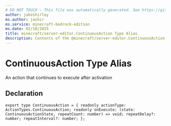 ```yaml
---
# DO NOT TOUCH — This file was automatically generated. See https://github.com/mojang/minecraftapidocsgenerator to modify descriptions, examples, etc.
author: jakeshirley
ms.author: jashir
ms.service: minecraft-bedrock-edition
ms.date: 02/10/2025
title: minecraft/server-editor.ContinuousAction Type Alias
description: Contents of the @minecraft/server-editor.ContinuousAction type alias.
---
```

# ContinuousAction Type Alias

An action that continues to execute after activation

## Declaration
`export type ContinuousAction = {
    readonly actionType: ActionTypes.ContinuousAction;
    readonly onExecute: (state: ContinuousActionState, repeatCount: number) => void;
    repeatDelay?: number;
    repeatInterval?: number;
};`
